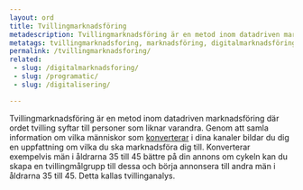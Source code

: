 ```yaml
---
layout: ord
title: Tvillingmarknadsföring
metadescription: Tvillingmarknadsföring är en metod inom datadriven marknadsföring där ordet tvilling syftar till personer som liknar varandra.
metatags: tvillingmarknadsforing, marknadsföring, digitalmarknadsföring, HCD, tvillinganalys
permalink: /tvillingmarknadsforing/
related:
 - slug: /digitalmarknadsforing/
 - slug: /programatic/
 - slug: /digitalisering/

---
```


Tvillingmarknadsföring är en metod inom datadriven marknadsföring där ordet tvilling syftar till personer som liknar varandra. Genom att samla information om vilka människor som [konverterar](http://www.wordlist.se/ord/konvertering/)
i dina kanaler bildar du dig en uppfattning om vilka du ska marknadsföra dig till. Konverterar exempelvis män i åldrarna 35 till 45 bättre på din annons om cykeln kan du skapa en tvillingmålgrupp till dessa och börja annonsera till andra män i åldrarna 35 till 45. Detta kallas tvillinganalys.